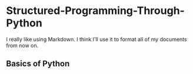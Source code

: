 # Structured-Programming-Through-Python
I really like using Markdown.
I think I'll use it to format all of my documents from now on.
## Basics of Python
